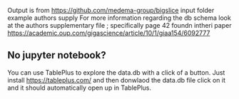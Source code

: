 Output is from https://github.com/medema-group/bigslice input folder example authors supply
For more information regarding the db schema look at the authors supplementary file ; specifically page 42
foundn intheri paper https://academic.oup.com/gigascience/article/10/1/giaa154/6092777


## No jupyter notebook?
You can use TablePlus to explore the data.db with a click of a button. Just install https://tableplus.com/ and then donwlaod the data.db file click on it and it should automatically open up in TablePlus. 
